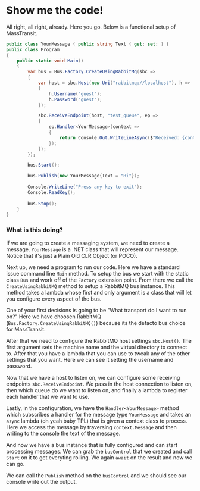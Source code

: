 # Show me the code!

All right, all right, already. Here you go. Below is a functional setup of
MassTransit.

```csharp
public class YourMessage { public string Text { get; set; } }
public class Program
{
    public static void Main()
    {
        var bus = Bus.Factory.CreateUsingRabbitMq(sbc =>
        {
            var host = sbc.Host(new Uri("rabbitmq://localhost"), h =>
            {
                h.Username("guest");
                h.Password("guest");
            });

            sbc.ReceiveEndpoint(host, "test_queue", ep =>
            {
                ep.Handler<YourMessage>(context =>
                {
                    return Console.Out.WriteLineAsync($"Received: {context.Message.Text}");
                });
            });
        });

        bus.Start();

        bus.Publish(new YourMessage{Text = "Hi"});
        
        Console.WriteLine("Press any key to exit");
        Console.ReadKey();
        
        bus.Stop();
    }
}
```

### What is this doing?

If we are going to create a messaging system, we need to create a message. `YourMessage`
is a .NET class that will represent our message. Notice that it's just a Plain Old
CLR Object (or POCO).

Next up, we need a program to run our code. Here we have a standard issue
command line `Main` method. To setup the bus we start with the static
class `Bus` and work off of the `Factory` extension point. From there we
call the `CreateUsingRabbitMQ` method to setup a RabbitMQ bus instance. This
method takes a lambda whose first and only argument is a class that will let you
configure every aspect
of the bus.

One of your first decisions is going to be "What transport do I want to run on?"
Here we have choosen RabbitMQ (`Bus.Factory.CreateUsingRabbitMQ()`) because
its the defacto bus choice for MassTransit.

After that we need to configure the RabbitMQ host settings `sbc.Host()`. The
first argument sets the machine name and the virtual directory to connect to. After
that you have a lambda that you can use to tweak any of the other settings that
you want. Here we can see it setting the username and password.

Now that we have a host to listen on, we can configure some receiving endpoints
`sbc.ReceiveEndpoint`. We pass in the host connection to listen on, then which
queue do we want to listen on, and finally a lambda to register each handler
that we want to use.

Lastly, in the configuration, we have the `Handler<YourMessage>` method which
subscribes a handler for the message type `YourMessage` and takes an `async`
lambda (oh yeah baby TPL) that is given a context class to process. Here
we access the message by traversing `context.Message` and then writing to the
console the text of the message.

And now we have a bus instance that is fully configured and can start processing
messages. We can grab the `busControl` that we created and call `Start` on it
to get everyting rolling. We again `await` on the result and now we can go.

We can call the `Publish` method on the `busControl` and we should see our
console write out the output.
